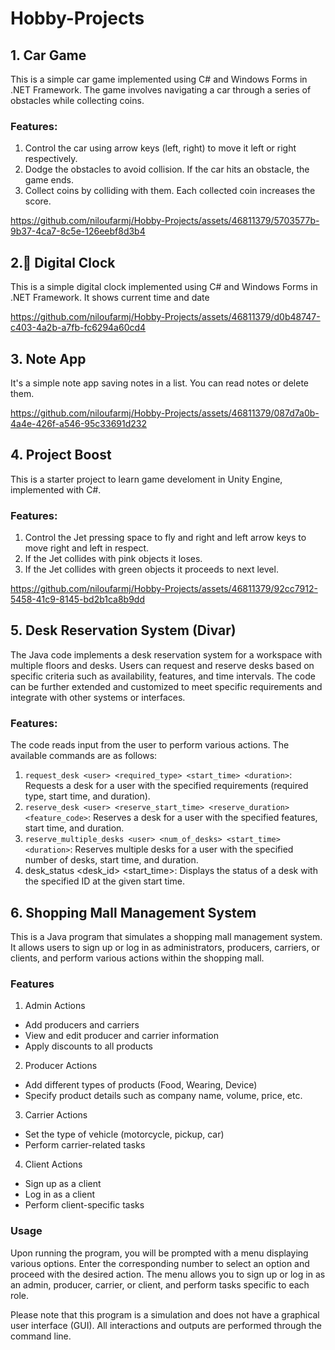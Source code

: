 # Hobby-Projects


## 1. Car Game
This is a simple car game implemented using C# and Windows Forms in .NET Framework. The game involves navigating a car through a series of obstacles while collecting coins.

### Features:
1. Control the car using arrow keys (left, right) to move it left or right respectively.
2. Dodge the obstacles to avoid collision. If the car hits an obstacle, the game ends.
3. Collect coins by colliding with them. Each collected coin increases the score.



https://github.com/niloufarmj/Hobby-Projects/assets/46811379/5703577b-9b37-4ca7-8c5e-126eebf8d3b4

## 2. ِDigital Clock
This is a simple digital clock implemented using C# and Windows Forms in .NET Framework. It shows current time and date



https://github.com/niloufarmj/Hobby-Projects/assets/46811379/d0b48747-c403-4a2b-a7fb-fc6294a60cd4

## 3. Note App
It's a simple note app saving notes in a list. You can read notes or delete them. 




https://github.com/niloufarmj/Hobby-Projects/assets/46811379/087d7a0b-4a4e-426f-a546-95c33691d232


## 4. Project Boost
This is a starter project to learn game develoment in Unity Engine, implemented with C#.

### Features:
1. Control the Jet pressing space to fly and right and left arrow keys to move right and left in respect.
2. If the Jet collides with pink objects it loses.
3. If the Jet collides with green objects it proceeds to next level.


https://github.com/niloufarmj/Hobby-Projects/assets/46811379/92cc7912-5458-41c9-8145-bd2b1ca8b9dd


## 5. Desk Reservation System (Divar)

The Java code implements a desk reservation system for a workspace with multiple floors and desks. Users can request and reserve desks based on specific criteria such as availability, features, and time intervals. The code can be further extended and customized to meet specific requirements and integrate with other systems or interfaces.

### Features:
The code reads input from the user to perform various actions. The available commands are as follows:

1. `request_desk <user> <required_type> <start_time> <duration>`: Requests a desk for a user with the specified requirements (required type, start time, and duration).
2. `reserve_desk <user> <reserve_start_time> <reserve_duration> <feature_code>`: Reserves a desk for a user with the specified features, start time, and duration.
3. `reserve_multiple_desks <user> <num_of_desks> <start_time> <duration>`: Reserves multiple desks for a user with the specified number of desks, start time, and duration.
4. desk_status <desk_id> <start_time>: Displays the status of a desk with the specified ID at the given start time.


## 6. Shopping Mall Management System
This is a Java program that simulates a shopping mall management system. It allows users to sign up or log in as administrators, producers, carriers, or clients, and perform various actions within the shopping mall.

### Features
1. Admin Actions
  - Add producers and carriers
  - View and edit producer and carrier information
  - Apply discounts to all products

2. Producer Actions
  - Add different types of products (Food, Wearing, Device)
  - Specify product details such as company name, volume, price, etc.

3. Carrier Actions
  - Set the type of vehicle (motorcycle, pickup, car)
  - Perform carrier-related tasks

4. Client Actions
  - Sign up as a client
  - Log in as a client
  - Perform client-specific tasks

### Usage

Upon running the program, you will be prompted with a menu displaying various options. Enter the corresponding number to select an option and proceed with the desired action. The menu allows you to sign up or log in as an admin, producer, carrier, or client, and perform tasks specific to each role.

Please note that this program is a simulation and does not have a graphical user interface (GUI). All interactions and outputs are performed through the command line.

